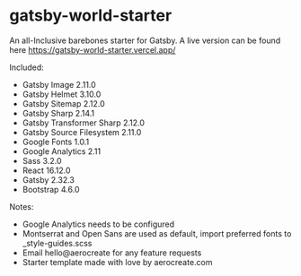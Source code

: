 # gatsby-world-starter

An all-Inclusive barebones starter for Gatsby. A live version can be found here https://gatsby-world-starter.vercel.app/

Included:

- Gatsby Image 2.11.0
- Gatsby Helmet 3.10.0
- Gatsby Sitemap 2.12.0
- Gatsby Sharp 2.14.1
- Gatsby Transformer Sharp 2.12.0
- Gatsby Source Filesystem 2.11.0
- Google Fonts 1.0.1
- Google Analytics 2.11
- Sass 3.2.0
- React 16.12.0
- Gatsby 2.32.3
- Bootstrap 4.6.0

Notes:

- Google Analytics needs to be configured
- Montserrat and Open Sans are used as default, import preferred fonts to \_style-guides.scss
- Email hello@aerocreate for any feature requests
- Starter template made with love by aerocreate.com
